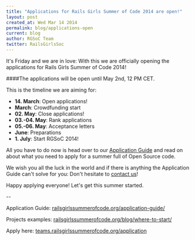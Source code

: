```yaml
---
title: "Applications for Rails Girls Summer of Code 2014 are open!"
layout: post
created_at: Wed Mar 14 2014
permalink: blog/applications-open
current: blog
author: RGSoC Team
twitter: RailsGirlsSoc
---
```


It's Friday and we are in love: With this we are officially opening the applications for Rails Girls Summer of Code 2014! 

####The applications will be open until May 2nd, 12 PM CET.

This is the timeline we are aiming for:

+ **14. March**: Open applications!
+ **March**: Crowdfunding start 
+ **02. May**: Close applications!
+ **03.-04. May**: Rank applications 
+ **05.-06. May**: Acceptance letters 
+ **June**: Preparations
+ **1. July**: Start RGSoC 2014! 


All you have to do now is head over to our [Application Guide](http://railsgirlssummerofcode.org/application-guide/) and read on about what you need to apply for a summer full of Open Source code.

We wish you all the luck in the world and if there is anything the Application Guide can't solve for you: Don't hesitate to [contact us](http://railsgirlssummerofcode.org/about/)! 

Happy applying everyone! Let's get this summer started.

--

Application Guide: [railsgirlssummerofcode.org/application-guide/](http://railsgirlssummerofcode.org/application-guide/)

Projects examples: [railsgirlssummerofcode.org/blog/where-to-start/](http://railsgirlssummerofcode.org/blog/where-to-start/)

Apply here: [teams.railsgirlssummerofcode.org/application](http://teams.railsgirlssummerofcode.org/application)





